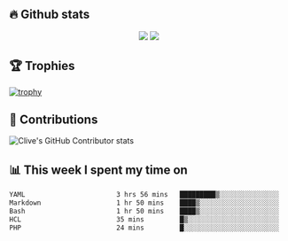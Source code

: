 ## &#128293; Github stats

<!-- GitHub Readme Streak Stats - https://github.com/DenverCoder1/github-readme-streak-stats -->
<p align="center">

<picture>
  <source 
    srcset="https://github-readme-stats.vercel.app/api?username=clivewalkden&count_private=true&show_icons=true&theme=darcula"
    media="(prefers-color-scheme: dark)"
  />
  <source
    srcset="https://github-readme-stats.vercel.app/api?username=clivewalkden&count_private=true&show_icons=true&theme=calm"
    media="(prefers-color-scheme: light), (prefers-color-scheme: no-preference)"
  />
  <img src="https://github-readme-stats.vercel.app/api?username=clivewalkden&count_private=true&show_icons=true&theme=darcula" />
</picture>

<a href="https://git.io/streak-stats" target="_blank">
  <img src="http://github-readme-streak-stats.herokuapp.com?user=clivewalkden&theme=darcula&date_format=j%20M%5B%20Y%5D" />
</a>

</p>

## &#127942; Trophies
[![trophy](https://github-profile-trophy.vercel.app/?username=clivewalkden&theme=onedark)](https://github.com/clivewalkden/github-profile-trophy)

## &#129309; Contributions
![Clive's GitHub Contributor stats](https://github-contributor-stats.vercel.app/api?username=clivewalkden)

## &#128202; This week I spent my time on
<!--START_SECTION:waka-->

```txt
YAML                       3 hrs 56 mins   █████████▒░░░░░░░░░░░░░░░   37.78 %
Markdown                   1 hr 50 mins    ████▒░░░░░░░░░░░░░░░░░░░░   17.73 %
Bash                       1 hr 50 mins    ████▒░░░░░░░░░░░░░░░░░░░░   17.65 %
HCL                        35 mins         █▒░░░░░░░░░░░░░░░░░░░░░░░   05.71 %
PHP                        24 mins         █░░░░░░░░░░░░░░░░░░░░░░░░   03.96 %
```

<!--END_SECTION:waka-->
